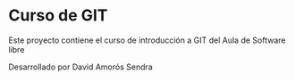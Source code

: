# Curso de GIT

Este proyecto contiene el curso de introducción a GIT del Aula de Software libre

Desarrollado por David Amorós Sendra
